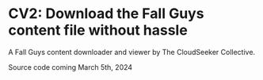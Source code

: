 # CV2: Download the Fall Guys content file without hassle
A Fall Guys content downloader and viewer by The CloudSeeker Collective.

Source code coming March 5th, 2024
